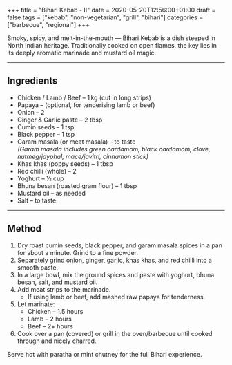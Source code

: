 +++
title = "Bihari Kebab - II"
date = 2020-05-20T12:56:00+01:00
draft = false
tags = ["kebab", "non-vegetarian", "grill", "bihari"]
categories = ["barbecue", "regional"]
+++

Smoky, spicy, and melt-in-the-mouth — Bihari Kebab is a dish steeped in North Indian heritage. Traditionally cooked on open flames, the key lies in its deeply aromatic marinade and mustard oil magic.

---

## Ingredients

- Chicken / Lamb / Beef – 1 kg (cut in long strips)  
- Papaya – (optional, for tenderising lamb or beef)  
- Onion – 2  
- Ginger & Garlic paste – 2 tbsp  
- Cumin seeds – 1 tsp  
- Black pepper – 1 tsp  
- Garam masala (or meat masala) – to taste  
  *(Garam masala includes green cardamom, black cardamom, clove, nutmeg/jayphal, mace/javitri, cinnamon stick)*  
- Khas khas (poppy seeds) – 1 tbsp  
- Red chilli (whole) – 2  
- Yoghurt – ½ cup  
- Bhuna besan (roasted gram flour) – 1 tbsp  
- Mustard oil – as needed  
- Salt – to taste  

---

## Method

1. Dry roast cumin seeds, black pepper, and garam masala spices in a pan for about a minute. Grind to a fine powder.  
2. Separately grind onion, ginger, garlic, khas khas, and red chilli into a smooth paste.  
3. In a large bowl, mix the ground spices and paste with yoghurt, bhuna besan, salt, and mustard oil.  
4. Add meat strips to the marinade.  
   - If using lamb or beef, add mashed raw papaya for tenderness.  
5. Let marinate:  
   - Chicken – 1.5 hours  
   - Lamb – 2 hours  
   - Beef – 2+ hours  
6. Cook over a pan (covered) or grill in the oven/barbecue until cooked through and nicely charred.  

Serve hot with paratha or mint chutney for the full Bihari experience.
